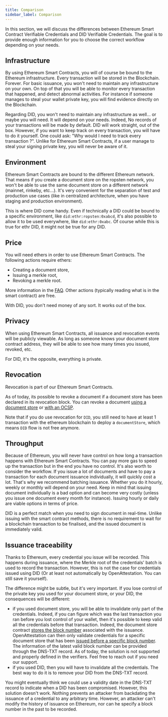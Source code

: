 ```yaml
---
title: Comparison
sidebar_label: Comparison
---
```


In this section, we will discuss the differences between Ethereum Smart Contract Verifiable Credentials and DID Verifiable Credentials. The goal is to provide enough information for you to choose the correct workflow depending on your needs.

## Infrastructure

By using Ethereum Smart Contracts, you will of course be bound to the Ethereum infrastructure. Every transaction will be stored in the Blockchain. Forever. For basic issuance, you won't need to maintain any infrastructure on your own. On top of that you will be able to monitor every transaction that happened, and detect abnormal activities. For instance if someone manages to steal your wallet private key, you will find evidence directly on the Blockchain.

Regarding DID, you won't need to maintain any infrastructure as well... or maybe you will need. It will depend on your needs. Indeed, No records of your transactions will be made by default. DID will work straight, out of the box. However, if you want to keep track on every transaction, you will have to do it yourself. One could ask: "Why would I need to track every transaction ?". Unlike for Ethereum Smart Contracts, if a user manage to steal your signing private key, you will never be aware of it.

## Environment

Ethereum Smart Contracts are bound to the different Ethereum network. That means if you create a document store on the ropsten network, you won't be able to use the same document store on a different network (mainnet, rinkeby, etc...). It's very convenient for the separation of test and production use cases (like in centralized architecture, when you have staging and production environment).

This is where DID come handy. Even if technically a DID could be bound to a specific environment, like `did:ethr:ropsten:0xabcd`, it's also possible to allow it to be used everywhere, like `did:ethr:0xabc`. Of course while this is true for ethr DID, it might not be true for any DID.

## Price

You will need ethers in order to use Ethereum Smart Contracts. The following actions require ethers:

- Creating a document store,
- Issuing a merkle root,
- Revoking a merkle root.

More information in the [FAQ](/docs/docs-section/faq). Other actions (typically reading what is in the smart contract) are free.

With DID, you don't need money of any sort. It works out of the box.

## Privacy

When using Ethereum Smart Contracts, all issuance and revocation events will be publicly viewable. As long as someone knows your document store contract address, they will be able to see how many times you issued, revoked, etc.

For DID, it's the opposite, everything is private.

## Revocation

Revocation is part of our Ethereum Smart Contracts.

As of today, its possible to revoke a document if a document store has been declared in its revocation block. You can revoke a document [using a document store](/docs/integrator-section/verifiable-document/did/revoking-document) or [with an OCSP](/docs/integrator-section/verifiable-document/did/revoking-document-ocsp).

Note that if you do use revocation for `DID`, you still need to have at least 1 transaction with the ethereum blockchain to deploy a `documentStore`, which means `DID` flow is not free anymore.

## Throughput

Because of Ethereum, you will never have control on how long a transaction happens with Ethereum Smart Contracts. You can pay more gas to speed up the transaction but in the end you have no control. It's also worth to consider the workflow. If you issue a lot of documents and have to pay a transaction for each document issuance individually, it will quickly cost a lot. That's why we recommend batching issuance. Whether you do it hourly, weekly or monthly will depend on your need. Keep in mind that issuing document individually is a bad option and can become very costly (unless you issue one document every month for instance). Issuing hourly or daily are viable options in terms of price.

DID is a perfect match when you need to sign document in real-time. Unlike issuing with the smart contract methods, there is no requirement to wait for a blockchain transaction to be finalised, and the issued document is immediately valid.

## Issuance traceability

Thanks to Ethereum, every credential you issue will be recorded. This happens during issuance, where the Merkle root of the credentials' batch is used to record the transaction. However, this is not the case for credentials issued using DID (Or at least not automatically by OpenAttestation. You can still save it yourself).

The difference might be subtle, but it's very important. If you lose control of the private key you used for your document store, or your DID, the consequences will be different:

- if you used document store, you will be able to invalidate only part of the credentials. Indeed, if you can figure which was the last transaction you ran before you lost control of your wallet, then it's possible to keep valid all the credentials before that transaction. Indeed, the document store contract [stores the block number](https://github.com/Open-Attestation/document-store/blob/master/contracts/DocumentStore.sol#L27) associated with the issuance. OpenAttestation can then only validate credentials for a specific document store that has been [issued before a specific block number](https://github.com/Open-Attestation/document-store/blob/master/contracts/DocumentStore.sol#L45). The information of the latest valid block number can be provided through the DNS-TXT record. As of today, the solution is not supported and properly defined in the verifiers. Feel free to reach out if you need our support.
- if you used DID, then you will have to invalidate all the credentials. The best way to do it is to remove your DID from the DNS-TXT record.

You might eventually think we could use a validity date in the DNS-TXT record to indicate when a DID has been compromised. However, this solution doesn't work. Nothing prevents an attacker from backdating the issuance of a credential to any arbitrary time. However, an attacker can't modify the history of issuance on Ethereum, nor can he specify a block number in the past to be recorded.
